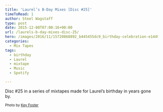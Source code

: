 ```yaml
---
title: 'Laurel’s B-Day Mixes [Disc #25]'
timeToRead: 1 
author: Steel Wagstaff
type: post
date: 2015-12-08T07:00:16+00:00
url: /laurels-b-day-mixes-disc-25/
hero: /images/2016/11/15720868892_b445455dc9_birthday-celebration-e1449507691558.jpg
categories:
  - Mix Tapes
tags:
  - birthday
  - Laurel
  - mixtape
  - Music
  - Spotify

---
```

Disc #25 in a series of mixtapes made for Laurel&#8217;s birthday in years gone by.



<small>Photo by <a href="http://www.flickr.com/photos/61411590@N03/8439792631" target="_blank">Key Foster</a> <a title="Attribution License" href="http://creativecommons.org/licenses/by/2.0/" target="_blank" rel="nofollow"><img src="http://music.steelwagstaff.com/wp-content/plugins/wp-inject/images/cc.png" alt="" /></a></small>